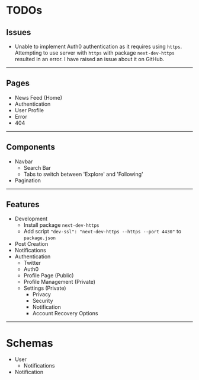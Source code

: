 # TODOs

## Issues

- Unable to implement Auth0 authentication as it requires using `https`. Attempting to use server with `https` with package `next-dev-https` resulted in an error. I have raised an issue about it on GitHub.

---

## Pages

- News Feed (Home)
- Authentication
- User Profile
- Error
- 404

---

## Components

- Navbar
  - Search Bar
  - Tabs to switch between 'Explore' and 'Following'
- Pagination

---

## Features

- Development
  - Install package `next-dev-https`
  - Add script `"dev-ssl": "next-dev-https --https --port 4430"` to `package.json`
- Post Creation
- Notifications
- Authentication
  - Twitter
  - Auth0
  - Profile Page (Public)
  - Profile Management (Private)
  - Settings (Private)
    - Privacy
    - Security
    - Notification
    - Account Recovery Options

---

# Schemas

- User
  - Notifications
- Notification
